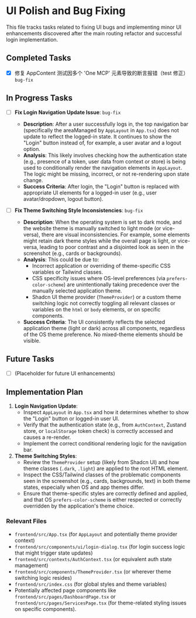 # UI Polish and Bug Fixing

This file tracks tasks related to fixing UI bugs and implementing minor UI enhancements discovered after the main routing refactor and successful login implementation.

## Completed Tasks

- [x] 修复 AppContent 测试因多个 'One MCP' 元素导致的断言报错（test 修正） `bug-fix`

## In Progress Tasks

- [ ] **Fix Login Navigation Update Issue**: `bug-fix`
    - **Description**: After a user successfully logs in, the top navigation bar (specifically the areaManaged by `AppLayout` in `App.tsx`) does not update to reflect the logged-in state. It continues to show the "Login" button instead of, for example, a user avatar and a logout option.
    - **Analysis**: This likely involves checking how the authentication state (e.g., presence of a token, user data from context or store) is being used to conditionally render the navigation elements in `AppLayout`. The logic might be missing, incorrect, or not re-rendering upon state change.
    - **Success Criteria**: After login, the "Login" button is replaced with appropriate UI elements for a logged-in user (e.g., user avatar/dropdown, logout button).

- [ ] **Fix Theme Switching Style Inconsistencies**: `bug-fix`
    - **Description**: When the operating system is set to dark mode, and the website theme is manually switched to light mode (or vice-versa), there are visual inconsistencies. For example, some elements might retain dark theme styles while the overall page is light, or vice-versa, leading to poor contrast and a disjointed look as seen in the screenshot (e.g., cards or backgrounds).
    - **Analysis**: This could be due to:
        - Incorrect application or overriding of theme-specific CSS variables or Tailwind classes.
        - CSS specificity issues where OS-level preferences (via `prefers-color-scheme`) are unintentionally taking precedence over the manually selected application theme.
        - Shadcn UI theme provider (`ThemeProvider`) or a custom theme switching logic not correctly toggling all relevant classes or variables on the `html` or `body` elements, or on specific components.
    - **Success Criteria**: The UI consistently reflects the selected application theme (light or dark) across all components, regardless of the OS theme preference. No mixed-theme elements should be visible.

## Future Tasks

- [ ] (Placeholder for future UI enhancements)

## Implementation Plan

1.  **Login Navigation Update**:
    *   Inspect `AppLayout` in `App.tsx` and how it determines whether to show the "Login" button or logged-in user UI.
    *   Verify that the authentication state (e.g., from `AuthContext`, Zustand store, or `localStorage` token check) is correctly accessed and causes a re-render.
    *   Implement the correct conditional rendering logic for the navigation bar.
2.  **Theme Switching Styles**:
    *   Review the `ThemeProvider` setup (likely from Shadcn UI) and how theme classes (`.dark`, `.light`) are applied to the root HTML element.
    *   Inspect the CSS/Tailwind classes of the problematic components seen in the screenshot (e.g., cards, backgrounds, text) in both theme states, especially when OS and app themes differ.
    *   Ensure that theme-specific styles are correctly defined and applied, and that OS `prefers-color-scheme` is either respected or correctly overridden by the application's theme choice.

### Relevant Files

- `frontend/src/App.tsx` (for `AppLayout` and potentially theme provider context)
- `frontend/src/components/ui/login-dialog.tsx` (for login success logic that might trigger state updates)
- `frontend/src/contexts/AuthContext.tsx` (or equivalent auth state management)
- `frontend/src/components/ThemeProvider.tsx` (or wherever theme switching logic resides)
- `frontend/src/index.css` (for global styles and theme variables)
- Potentially affected page components like `frontend/src/pages/DashboardPage.tsx` or `frontend/src/pages/ServicesPage.tsx` (for theme-related styling issues on specific components). 